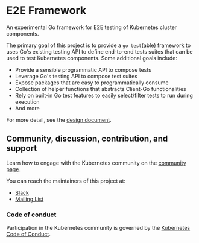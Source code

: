 # E2E Framework
An experimental Go framework for E2E testing of Kubernetes cluster components.

The primary goal of this project is to provide a `go test`(able) 
framework to uses Go's existing testing API to define end-to-end tests suites 
that can be used to test Kubernetes components. Some additional goals 
include:

* Provide a sensible programmatic API to compose tests 
* Leverage Go's testing API to compose test suites
* Expose packages that are easy to programmatically consume
* Collection of helper functions that abstracts Client-Go functionalities
* Rely on built-in Go test features to easily select/filter tests to run during execution
* And more

For more detail, see the [design document](https://docs.google.com/document/d/11JKqcnUOrw5Lk98f_ylJXBXyxWSW1z3CZu27OLX1CbM/edit?usp=sharing).

## Community, discussion, contribution, and support

Learn how to engage with the Kubernetes community on the [community page](http://kubernetes.io/community/).

You can reach the maintainers of this project at:

- [Slack](https://kubernetes.slack.com/messages/sig-testing)
- [Mailing List](https://kubernetes.slack.com/messages/sig-testing)

### Code of conduct

Participation in the Kubernetes community is governed by the [Kubernetes Code of Conduct](code-of-conduct.md).
